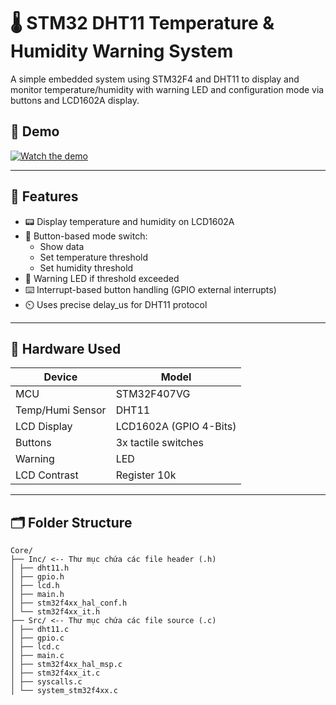 # 🌡️ STM32 DHT11 Temperature & Humidity Warning System

A simple embedded system using STM32F4 and DHT11 to display and monitor temperature/humidity with warning LED and configuration mode via buttons and LCD1602A display.

## 📸 Demo
[![Watch the demo](https://img.youtube.com/vi/YOUR_VIDEO_ID/0.jpg)]([https://www.youtube.com/watch?v=YOUR_VIDEO_ID](https://youtu.be/YxfCUHxHrRw))

---

## 🚀 Features

- 📟 Display temperature and humidity on LCD1602A
- 🔘 Button-based mode switch:
  - Show data
  - Set temperature threshold
  - Set humidity threshold
- 🚨 Warning LED if threshold exceeded
- ⌨️ Interrupt-based button handling (GPIO external interrupts)
- ⏲️ Uses precise delay_us for DHT11 protocol

---

## 🔧 Hardware Used

| Device         | Model                 |
|----------------|-----------------------|
| MCU            | STM32F407VG           |
| Temp/Humi Sensor | DHT11                |
| LCD Display    | LCD1602A (GPIO 4-Bits) |
| Buttons        | 3x tactile switches    |
| Warning        | LED                    |
|  LCD Contrast  | Register 10k           |
---

## 🗂️ Folder Structure
```
Core/
├── Inc/ <-- Thư mục chứa các file header (.h)
│ ├── dht11.h
│ ├── gpio.h
│ ├── lcd.h
│ ├── main.h
│ ├── stm32f4xx_hal_conf.h
│ └── stm32f4xx_it.h
├── Src/ <-- Thư mục chứa các file source (.c)
│ ├── dht11.c
│ ├── gpio.c
│ ├── lcd.c
│ ├── main.c
│ ├── stm32f4xx_hal_msp.c
│ ├── stm32f4xx_it.c
│ ├── syscalls.c
│ └── system_stm32f4xx.c
```
